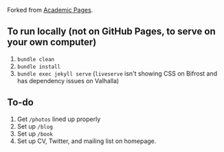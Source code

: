 Forked from [Academic Pages](https://github.com/academicpages/academicpages.github.io).

## To run locally (not on GitHub Pages, to serve on your own computer)

1. `bundle clean`
1. `bundle install`
1. `bundle exec jekyll serve` (`liveserve` isn't showing CSS on Bifrost and has dependency issues on Valhalla)

## To-do

1. Get `/photos` lined up properly
1. Set up `/blog`
1. Set up `/book`
1. Set up CV, Twitter, and mailing list on homepage.
